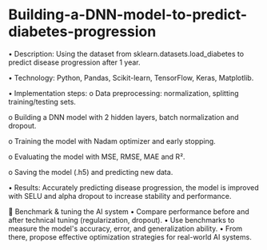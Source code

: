 # Building-a-DNN-model-to-predict-diabetes-progression
• Description: Using the dataset from sklearn.datasets.load_diabetes to predict disease progression after 1 year.

• Technology: Python, Pandas, Scikit-learn, TensorFlow, Keras, Matplotlib.

• Implementation steps:
o Data preprocessing: normalization, splitting training/testing sets.

o Building a DNN model with 2 hidden layers, batch normalization and dropout.

o Training the model with Nadam optimizer and early stopping.

o Evaluating the model with MSE, RMSE, MAE and R².

o Saving the model (.h5) and predicting new data.

• Results: Accurately predicting disease progression, the model is improved with SELU and alpha dropout to increase stability and performance.

🧠 Benchmark & tuning the AI system
• Compare performance before and after technical tuning (regularization, dropout).
• Use benchmarks to measure the model's accuracy, error, and generalization ability.
• From there, propose effective optimization strategies for real-world AI systems.
